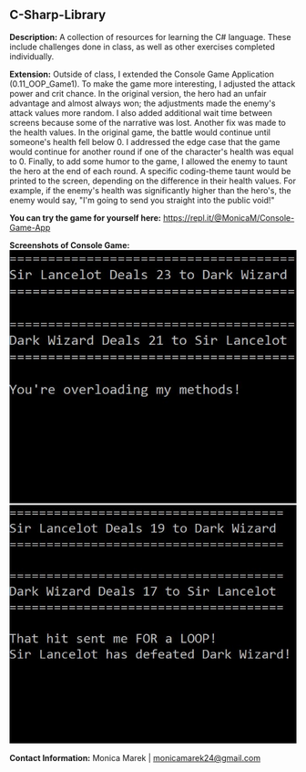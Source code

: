## C-Sharp-Library

**Description:** A collection of resources for learning the C# language.  These include challenges done in class, as well as other exercises completed individually.

**Extension:** Outside of class, I extended the Console Game Application (0.11_OOP_Game1).  To make the game more interesting, I adjusted the attack power and crit chance.  In the original version, the hero had an unfair advantage and almost always won; the adjustments made the enemy's attack values more random.  I also added additional wait time between screens because some of the narrative was lost.  Another fix was made to the health values.  In the original game, the battle would continue until someone's health fell below 0.  I addressed the edge case that the game would continue for another round if one of the character's health was equal to 0.  Finally, to add some humor to the game, I allowed the enemy to taunt the hero at the end of each round.  A specific coding-theme taunt would be printed to the screen, depending on the difference in their health values.  For example, if the enemy's health was significantly higher than the hero's, the enemy would say, "I'm going to send you straight into the public void!"

**You can try the game for yourself here:** https://repl.it/@MonicaM/Console-Game-App

**Screenshots of Console Game:** 
![Alt Text](ConsoleGame1.JPG)
![Alt Text](ConsoleGame2.JPG)

**Contact Information:** Monica Marek | monicamarek24@gmail.com
